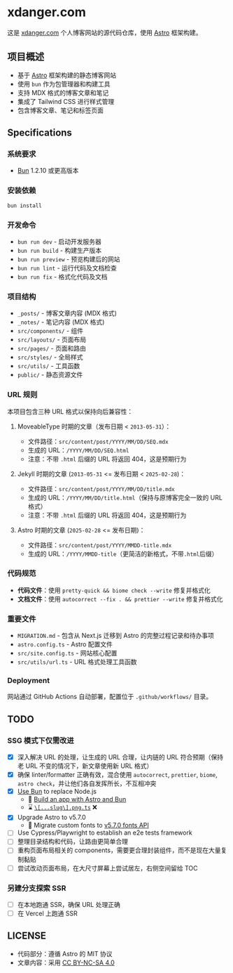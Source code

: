 # xdanger.com

这是 [xdanger.com](https://www.xdanger.com/) 个人博客网站的源代码仓库，使用 [Astro](https://astro.build/) 框架构建。

## 项目概述

- 基于 [Astro](https://astro.build/) 框架构建的静态博客网站
- 使用 `bun` 作为包管理器和构建工具
- 支持 MDX 格式的博客文章和笔记
- 集成了 Tailwind CSS 进行样式管理
- 包含博客文章、笔记和标签页面

## Specifications

### 系统要求

- [Bun](https://bun.sh/) 1.2.10 或更高版本

### 安装依赖

```bash
bun install
```

### 开发命令

- `bun run dev` - 启动开发服务器
- `bun run build` - 构建生产版本
- `bun run preview` - 预览构建后的网站
- `bun run lint` - 运行代码及文档检查
- `bun run fix` - 格式化代码及文档

### 项目结构

- `_posts/` - 博客文章内容 (MDX 格式)
- `_notes/` - 笔记内容 (MDX 格式)
- `src/components/` - 组件
- `src/layouts/` - 页面布局
- `src/pages/` - 页面和路由
- `src/styles/` - 全局样式
- `src/utils/` - 工具函数
- `public/` - 静态资源文件

### URL 规则

本项目包含三种 URL 格式以保持向后兼容性：

1. MoveableType 时期的文章（发布日期 < `2013-05-31`）：

   - 文件路径：`src/content/post/YYYY/MM/DD/SEQ.mdx`
   - 生成的 URL：`/YYYY/MM/DD/SEQ.html`
   - 注意：不带 `.html` 后缀的 URL 将返回 404，这是预期行为

2. Jekyll 时期的文章 (`2013-05-31` <= 发布日期 < `2025-02-28`)：

   - 文件路径：`src/content/post/YYYY/MM/DD/title.mdx`
   - 生成的 URL：`/YYYY/MM/DD/title.html`（保持与原博客完全一致的 URL 格式）
   - 注意：不带 `.html` 后缀的 URL 将返回 404，这是预期行为

3. Astro 时期的文章 (`2025-02-28` <= 发布日期)：

   - 文件路径：`src/content/post/YYYY/MMDD-title.mdx`
   - 生成的 URL：`/YYYY/MMDD-title`（更简洁的新格式，不带`.html`后缀）

### 代码规范

- **代码文件**：使用 `pretty-quick && biome check --write` 修复并格式化
- **文档文件**：使用 `autocorrect --fix . && prettier --write` 修复并格式化

### 重要文件

- `MIGRATION.md` - 包含从 Next.js 迁移到 Astro 的完整过程记录和待办事项
- `astro.config.ts` - Astro 配置文件
- `src/site.config.ts` - 网站核心配置
- `src/utils/url.ts` - URL 格式处理工具函数

### Deployment

网站通过 GitHub Actions 自动部署，配置位于 `.github/workflows/` 目录。

## TODO

### SSG 模式下仅需改进

- [x] 深入解决 URL 的处理，让生成的 URL 合理，让内链的 URL 符合预期（保持老 URL 不变的情况下，新文章使用新 URL 格式）
- [x] 确保 linter/formatter 正确有效，混合使用 `autocorrect`, `prettier`, `biome`, `astro check`，并让他们各自发挥所长，不互相冲突
- [x] [Use Bun](https://docs.astro.build/en/recipes/bun/) to replace Node.js
  - 🔖 [Build an app with Astro and Bun](https://bun.sh/guides/ecosystem/astro)
  - ⌛️ [`\[...slug\].png.ts`](src/pages/og-image/[...slug].png.ts) ❌
- [x] Upgrade Astro to v5.7.0
  - 🔖 Migrate custom fonts to [v5.7.0 fonts API](https://docs.astro.build/en/reference/experimental-flags/fonts/)
- [ ] Use Cypress/Playwright to establish an e2e tests framework
- [ ] 整理目录结构和代码，让路由更简单合理
- [ ] 重构页面布局相关的 components，需要更合理封装组件，而不是现在大量复制黏贴
- [ ] 尝试改动页面布局，在大尺寸屏幕上尝试居左，右侧空间留给 TOC

### 另建分支探索 SSR

- [ ] 在本地跑通 SSR，确保 URL 处理正确
- [ ] 在 Vercel 上跑通 SSR

## LICENSE

- 代码部分：遵循 Astro 的 MIT 协议
- 文章内容：采用 [CC BY-NC-SA 4.0](https://creativecommons.org/licenses/by-nc-sa/4.0/)
